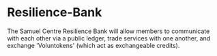 # Resilience-Bank
The Samuel Centre Resilience Bank will allow members to communicate with each other via a public ledger, trade services with one another, and exchange 'Voluntokens' (which act as exchangeable credits). 
